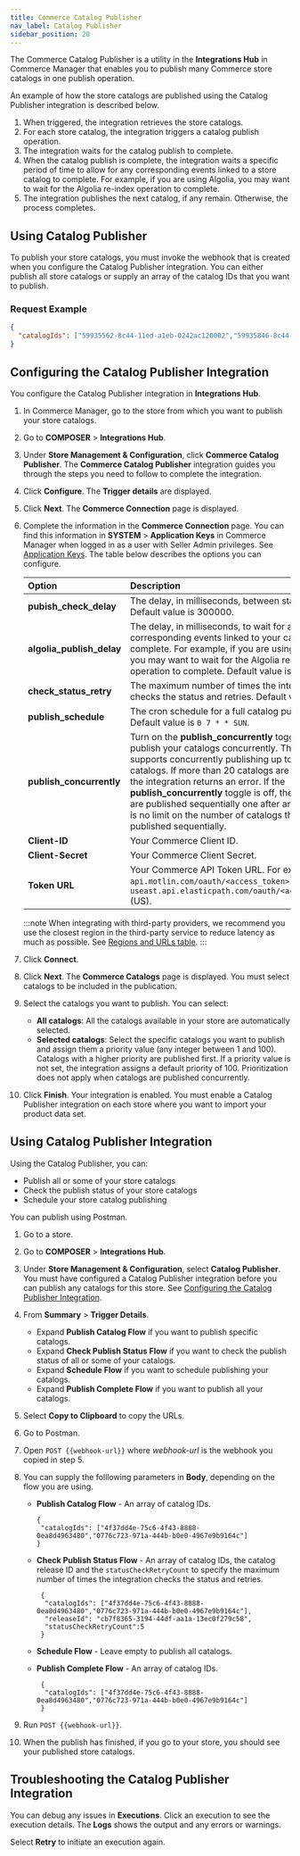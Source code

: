 ```yaml
---
title: Commerce Catalog Publisher 
nav_label: Catalog Publisher 
sidebar_position: 20
---
```


The Commerce Catalog Publisher is a utility in the **Integrations Hub** in Commerce Manager that enables you to publish many Commerce store catalogs in one publish operation. 

An example of how the store catalogs are published using the Catalog Publisher integration is described below.

1. When triggered, the integration retrieves the store catalogs.
1. For each store catalog, the integration triggers a catalog publish operation. 
1. The integration waits for the catalog publish to complete.  
1. When the catalog publish is complete, the integration waits a specific period of time to allow for any corresponding events linked to a store catalog to complete. For example, if you are using Algolia, you may want to wait for the Algolia re-index operation to complete. 
1. The integration publishes the next catalog, if any remain.  Otherwise, the process completes.

## Using Catalog Publisher

To publish your store catalogs, you must invoke the webhook that is created when you configure the Catalog Publisher integration. You can either publish all store catalogs or supply an array of the catalog IDs that you want to publish. 

### Request Example

```json
{
  "catalogIds": ["59935562-8c44-11ed-a1eb-0242ac120002","59935846-8c44-11ed-a1eb-0242ac120002"]
}
```

## Configuring the Catalog Publisher Integration

You configure the Catalog Publisher integration in **Integrations Hub**.

1. In Commerce Manager, go to the store from which you want to publish your store catalogs.
1. Go to **COMPOSER** > **Integrations Hub**.
1. Under **Store Management & Configuration**, click **Commerce Catalog Publisher**. The **Commerce Catalog Publisher** integration guides you through the steps you need to follow to complete the integration.
1. Click **Configure**. The **Trigger details** are displayed.
1. Click **Next**. The **Commerce Connection** page is displayed.
1. Complete the information in the **Commerce Connection** page. You can find this information in **SYSTEM** > **Application Keys** in Commerce Manager when logged in as a user with Seller Admin privileges. See [Application Keys](pathname:///docs/api/application-keys/application-keys-introduction). The table below describes the options you can configure. 

    | Option | Description |
    |:--- | :--- |
    | **pubish_check_delay** | The delay, in milliseconds, between status checks. Default value is 300000. |
    | **algolia_publish_delay** | The delay, in milliseconds, to wait for any corresponding events linked to your catalog to complete. For example, if you are using Algolia, you may want to wait for the Algolia re-index operation to complete. Default value is 300000. |
    | **check_status_retry** | The maximum number of times the integration checks the status and retries. Default value is 15. |
    | **publish_schedule**  | The cron schedule for a full catalog publish. Default value is `0 7 * * SUN`. |
    | **publish_concurrently**  | Turn on the **publish_concurrently** toggle to publish your catalogs concurrently. The integration supports concurrently publishing up to 20 catalogs. If more than 20 catalogs are included, the integration returns an error. If the **publish_concurrently** toggle is off, then catalogs are published sequentially one after another. There is no limit on the number of catalogs that can be published sequentially. |
    | **Client-ID** | Your Commerce Client ID. |
    | **Client-Secret** | Your Commerce Client Secret. | 
    | **Token URL** |Your Commerce API Token URL. For example, `api.motlin.com/oauth/<access_token>` (EU) or `useast.api.elasticpath.com/oauth/<access_token>` (US).|

    :::note
    When integrating with third-party providers, we recommend you use the closest region in the third-party service to reduce latency as much as possible. See [Regions and URLs table](pathname:///guides/Getting-Started/elastic-path-domains#regions-and-ur-ls).
    :::

1. Click **Connect**.
1. Click **Next**. The **Commerce Catalogs** page is displayed. You must select catalogs to be included in the publication. 
1. Select the catalogs you want to publish. You can select:
    - **All catalogs**: All the catalogs available in your store are automatically selected.
    - **Selected catalogs**: Select the specific catalogs you want to publish and assign them a priority value (any integer between 1 and 100). Catalogs with a higher priority are published first. If a priority value is not set, the integration assigns a default priority of 100. Prioritization does not apply when catalogs are published concurrently. 
1. Click **Finish**. Your integration is enabled. You must enable a Catalog Publisher integration on each store where you want to import your product data set.  

## Using Catalog Publisher Integration

Using the Catalog Publisher, you can:

- Publish all or some of your store catalogs
- Check the publish status of your store catalogs
- Schedule your store catalog publishing

You can publish using Postman. 

1. Go to a store.
1. Go to **COMPOSER** > **Integrations Hub**.
1. Under **Store Management & Configuration**, select **Catalog Publisher**. You must have configured a Catalog Publisher integration before you can publish any catalogs for this store. See [Configuring the Catalog Publisher Integration](##configuring-the-catalog-publisher-integration).
1. From **Summary** > **Trigger Details**. 

    - Expand **Publish Catalog Flow** if you want to publish specific catalogs.
    - Expand **Check Publish Status Flow** if you want to check the publish status of all or some of your catalogs.
    - Expand **Schedule Flow** if you want to schedule publishing your catalogs.
    - Expand **Publish Complete Flow** if you want to publish all your catalogs.

1. Select **Copy to Clipboard** to copy the URLs.
1. Go to Postman.
1. Open `POST {{webhook-url}}` where *webhook-url* is the webhook you copied in step 5.
1. You can supply the folllowing parameters in **Body**, depending on the flow you are using. 

    - **Publish Catalog Flow** - An array of catalog IDs.
   
       ```
       {
        "catalogIds": ["4f37dd4e-75c6-4f43-8888-0ea8d4963480","0776c723-971a-444b-b0e0-4967e9b9164c"]
       }
       ```

    - **Check Publish Status Flow** - An array of catalog IDs, the catalog release ID and the `statusCheckRetryCount` to specify the maximum number of times the integration checks the status and retries.
      ```
       {
        "catalogIds": ["4f37dd4e-75c6-4f43-8888-0ea8d4963480","0776c723-971a-444b-b0e0-4967e9b9164c"],
        "releaseId": "cb7f8365-3194-44df-aa1a-13ec0f279c58",
        "statusCheckRetryCount":5
       }
       ```

    - **Schedule Flow** - Leave empty to publish all catalogs.
    - **Publish Complete Flow** - An array of catalog IDs.
      ```
       {
        "catalogIds": ["4f37dd4e-75c6-4f43-8888-0ea8d4963480","0776c723-971a-444b-b0e0-4967e9b9164c"]
       }
       ```

1. Run `POST {{webhook-url}}`.
1. When the publish has finished, if you go to your store, you should see your published store catalogs.

## Troubleshooting the Catalog Publisher Integration

You can debug any issues in **Executions**. Click an execution to see the execution details. The **Logs** shows the output and any errors or warnings.

Select **Retry** to initiate an execution again.
